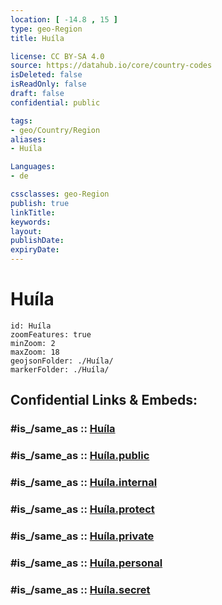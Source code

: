 ```yaml
---
location: [ -14.8 , 15 ] 
type: geo-Region
title: Huíla

license: CC BY-SA 4.0
source: https://datahub.io/core/country-codes
isDeleted: false
isReadOnly: false
draft: false
confidential: public

tags:
- geo/Country/Region
aliases:
- Huíla

Languages:
- de

cssclasses: geo-Region
publish: true
linkTitle: 
keywords: 
layout: 
publishDate: 
expiryDate: 
---
```


# Huíla

```leaflet
id: Huíla
zoomFeatures: true 
minZoom: 2 
maxZoom: 18
geojsonFolder: ./Huíla/
markerFolder: ./Huíla/
```


## Confidential Links & Embeds: 

### #is_/same_as :: [Huíla](/_Standards/Earth/Continent/Africa/Africa~South/Angola/Provinces~Angola/Huíla.md) 

### #is_/same_as :: [Huíla.public](/_public/Earth/Continent/Africa/Africa~South/Angola/Provinces~Angola/Huíla.public.md) 

### #is_/same_as :: [Huíla.internal](/_internal/Earth/Continent/Africa/Africa~South/Angola/Provinces~Angola/Huíla.internal.md) 

### #is_/same_as :: [Huíla.protect](/_protect/Earth/Continent/Africa/Africa~South/Angola/Provinces~Angola/Huíla.protect.md) 

### #is_/same_as :: [Huíla.private](/_private/Earth/Continent/Africa/Africa~South/Angola/Provinces~Angola/Huíla.private.md) 

### #is_/same_as :: [Huíla.personal](/_personal/Earth/Continent/Africa/Africa~South/Angola/Provinces~Angola/Huíla.personal.md) 

### #is_/same_as :: [Huíla.secret](/_secret/Earth/Continent/Africa/Africa~South/Angola/Provinces~Angola/Huíla.secret.md)

